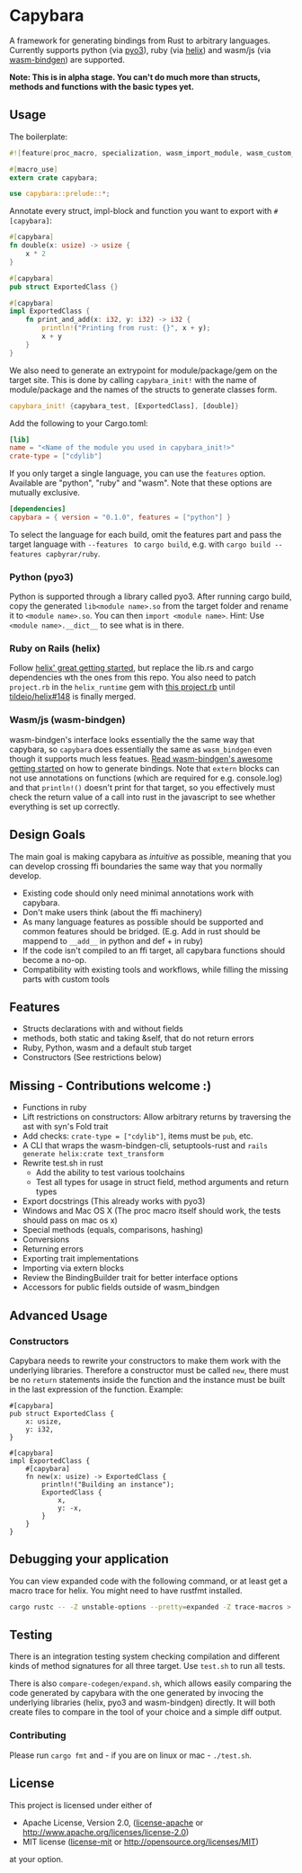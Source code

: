 # Capybara

A framework for generating bindings from Rust to arbitrary languages. Currently supports python (via [pyo3](https://github.com/PyO3/pyo3)), ruby
(via [helix](https://github.com/tildeio/helix)) and wasm/js (via [wasm-bindgen](https://github.com/rustwasm/wasm-bindgen)) are supported.

**Note: This is in alpha stage. You can't do much more than structs, methods and functions with the basic types yet.**

## Usage

The boilerplate:

```rust
#![feature(proc_macro, specialization, wasm_import_module, wasm_custom_section, concat_idents)]

#[macro_use]
extern crate capybara;

use capybara::prelude::*;
```

Annotate every struct, impl-block and function you want to export with `#[capybara]`:

```rust
#[capybara]
fn double(x: usize) -> usize {
    x * 2
}

#[capybara]
pub struct ExportedClass {}

#[capybara]
impl ExportedClass {
    fn print_and_add(x: i32, y: i32) -> i32 {
        println!("Printing from rust: {}", x + y);
        x + y
    }
}
```

We also need to generate an extrypoint for module/package/gem on the target site. This is done by calling `capybara_init!`
with the name of module/package and the names of the structs to generate classes form.

```rust
capybara_init! {capybara_test, [ExportedClass], [double]}
```

Add the following to your Cargo.toml:

```toml
[lib]
name = "<Name of the module you used in capybara_init!>"
crate-type = ["cdylib"]
```

If you only target a single language, you can use the `features` option. Available are "python", "ruby" and "wasm".
Note that these options are mutually exclusive.

```toml
[dependencies]
capybara = { version = "0.1.0", features = ["python"] }
```

To select the language for each build, omit the features part and pass the target language with `--features ` to
`cargo build`, e.g. with `cargo build --features capbyrar/ruby`.

### Python (pyo3)

Python is supported through a library called pyo3. After running cargo build, copy the generated `lib<module name>.so` from the target folder and
rename it to `<module name>.so`. You can then `import <module name>`. Hint: Use `<module name>.__dict__` to see what
is in there.

### Ruby on Rails (helix)

Follow [helix' great getting started](https://usehelix.com/getting_started), but replace the lib.rs and cargo
dependencies wth the ones from this repo. You also need to patch `project.rb` in the `helix_runtime` gem with [this project.rb](https://github.com/konstin/helix/blob/538a1c9fa9382c85aed50794d91fd6096c2ab6a0/ruby/lib/helix_runtime/project.rb) until [tildeio/helix#148](https://github.com/tildeio/helix/pull/148) is finally merged.

### Wasm/js (wasm-bindgen)

wasm-bindgen's interface looks essentially the the same way that capybara, so `capybara` does essentially the
same as `wasm_bindgen` even though it supports much less featues.
[Read wasm-bindgen's awesome getting started](https://github.com/rustwasm/wasm-bindgen) on how to generate bindings.
Note that `extern` blocks can not use annotations on functions (which are required for e.g. console.log) and that
`println!()` doesn't print for that target, so you effectively must check the return value of a call into rust in the
javascript to see whether everything is set up correctly.

## Design Goals

The main goal is making capybara as _intuitive_ as possible, meaning that you can develop crossing ffi boundaries the same way that you normally develop.

 * Existing code should only need minimal annotations work with capybara.
 * Don't make users think (about the ffi machinery)
 * As many language features as possible should be supported and common features should be bridged. (E.g. Add in rust should be mappend to `__add__` in python and def + in ruby)
 * If the code isn't compiled to an ffi target, all capybara functions should become a no-op.
 * Compatibility with existing tools and workflows, while filling the missing parts with custom tools

## Features

 * Structs declarations with and without fields
 * methods, both static and taking &self, that do not return errors
 * Ruby, Python, wasm and a default stub target
 * Constructors (See restrictions below)

## Missing - Contributions welcome :)

 * Functions in ruby
 * Lift restrictions on constructors: Allow arbitrary returns by traversing the ast with syn's Fold trait
 * Add checks: `crate-type = ["cdylib"]`, items must be `pub`, etc.
 * A CLI that wraps the wasm-bindgen-cli, setuptools-rust and `rails generate helix:crate text_transform`
 * Rewrite test.sh in rust
   * Add the ability to test various toolchains
   * Test all types for usage in struct field, method arguments and return types
 * Export docstrings (This already works with pyo3)
 * Windows and Mac OS X (The proc macro itself should work, the tests should pass on mac os x)
 * Special methods (equals, comparisons, hashing)
 * Conversions
 * Returning errors
 * Exporting trait implementations
 * Importing via extern blocks
 * Review the BindingBuilder trait for better interface options
 * Accessors for public fields outside of wasm_bindgen

## Advanced Usage

### Constructors

Capybara needs to rewrite your constructors to make them work with the underlying libraries. Therefore a constructor must be called `new`, there must be no `return` statements inside the function and the instance must be built in the last expression of the function. Example:

```
#[capybara]
pub struct ExportedClass {
    x: usize,
    y: i32,
}

#[capybara]
impl ExportedClass {
    #[capybara]
    fn new(x: usize) -> ExportedClass {
        println!("Building an instance");
        ExportedClass {
            x,
            y: -x,
        }
    }
}
```

## Debugging your application

You can view expanded code with the following command, or at least get a macro trace for helix. You might need to have rustfmt installed.

```bash
cargo rustc -- -Z unstable-options --pretty=expanded -Z trace-macros > expanded.rs; rustfmt expanded.rs
```

## Testing

There is an integration testing system checking compilation and different kinds of method signatures for all three target. Use `test.sh` to run all tests.

There is also `compare-codegen/expand.sh`, which allows easily comparing the code generated by capybara with the one generated by invocing the underlying libraries (helix, pyo3 and wasm-bindgen) directly. It will both create files to compare in the tool of your choice and a simple diff output.

### Contributing

Please run `cargo fmt` and - if you are on linux or mac - `./test.sh`.

## License

This project is licensed under either of

 * Apache License, Version 2.0, ([license-apache](license-apache) or
   http://www.apache.org/licenses/license-2.0)
 * MIT license ([license-mit](license-mit) or
   http://opensource.org/licenses/MIT)

at your option.


